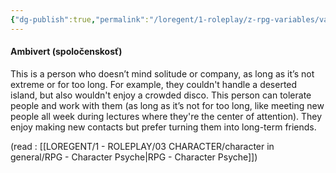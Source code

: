 ```yaml
---
{"dg-publish":true,"permalink":"/loregent/1-roleplay/z-rpg-variables/variables-character/variables-character-psyche/ambivert/"}
---
```


#### Ambivert (spoločenskosť)

This is a person who doesn’t mind solitude or company, as long as it’s not extreme or for too long. For example, they couldn't handle a deserted island, but also wouldn't enjoy a crowded disco. This person can tolerate people and work with them (as long as it’s not for too long, like meeting new people all week during lectures where they're the center of attention). They enjoy making new contacts but prefer turning them into long-term friends.

(read : [[LOREGENT/1 - ROLEPLAY/03 CHARACTER/character in general/RPG - Character Psyche\|RPG - Character Psyche]])
